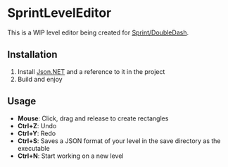 # SprintLevelEditor

This is a WIP level editor being created for [Sprint/DoubleDash](https://github.com/team-dd/DoubleDash).

## Installation

1. Install [Json.NET](http://www.newtonsoft.com/json) and a reference to it in the project
2. Build and enjoy

## Usage

- **Mouse**: Click, drag and release to create rectangles
- **Ctrl+Z**: Undo
- **Ctrl+Y**: Redo
- **Ctrl+S**: Saves a JSON format of your level in the save directory as the executable
- **Ctrl+N**: Start working on a new level
